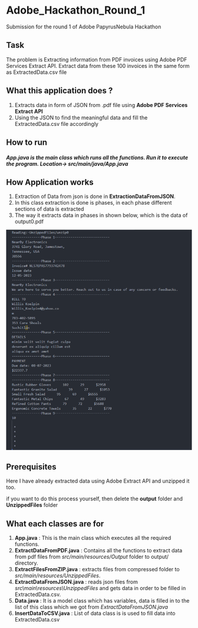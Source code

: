 # Adobe_Hackathon_Round_1
Submission for the round 1 of Adobe PapyrusNebula Hackathon

## Task
The problem is Extracting information from PDF invoices using Adobe PDF Services Extract API.
Extract data from these 100 invoices in the same form as ExtractedData.csv file 

## What this application does ?

1. Extracts data in form of JSON from .pdf file using **Adobe PDF Services Extract API**
2. Using the JSON to find the meaningful data and fill the ExtractedData.csv file accordingly

## How to run
##### App.java is the main class which runs all the functions. Run it to execute the program. Location-> src/main/java/App.java

## How Application works
1. Extraction of Data from json is done in **ExtractionDataFromJSON**.
2. In this class extraction is done is phases, in each phase different sections of data is extracted
3. The way it extracts data in phases in shown below, which is the data of output0.pdf

![Alt text](Phases.png)

## Prerequisites
Here I have already extracted data using Adobe Extract API and unzipped it too.

if you want to do this process yourself, then delete the **output** folder and **UnzippedFiles** folder


## What each classes are for
1. **App.java** : This is the main class which executes all the required functions.
2. **ExtractDataFromPDF.java** : Contains all the functions to extract data from pdf files from _src/main/resources/Output_ folder to output/ directory.
3. **ExtractFilesFromZIP.java** : extracts files from compressed folder to _src/main/resources/UnzippedFiles_.
4. **ExtractDataFromJSON.java** : reads json files from _src\main\resources\UnzippedFiles_ and gets data in order to be filled in ExtractedData.csv.
5. **Data.java** : It is a model class which has variables, data is filled in to the list of this class which we got from _ExtractDataFromJSON.java_
6. **InsertDataToCSV.java** : List of data class is is used to fill data into ExtractedData.csv
